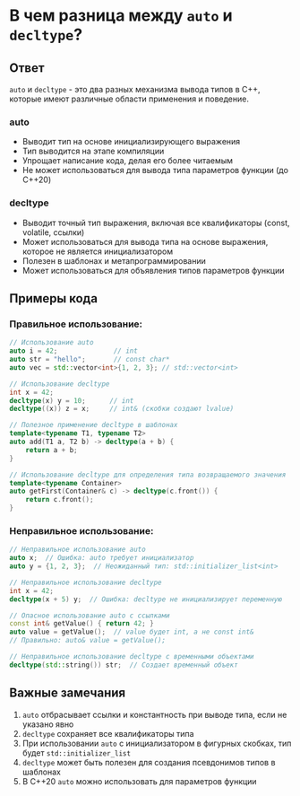 # В чем разница между `auto` и `decltype`?

## Ответ
`auto` и `decltype` - это два разных механизма вывода типов в C++, которые имеют различные области применения и поведение.

### auto
- Выводит тип на основе инициализирующего выражения
- Тип выводится на этапе компиляции
- Упрощает написание кода, делая его более читаемым
- Не может использоваться для вывода типа параметров функции (до C++20)

### decltype
- Выводит точный тип выражения, включая все квалификаторы (const, volatile, ссылки)
- Может использоваться для вывода типа на основе выражения, которое не является инициализатором
- Полезен в шаблонах и метапрограммировании
- Может использоваться для объявления типов параметров функции

## Примеры кода

### Правильное использование:

```cpp
// Использование auto
auto i = 42;              // int
auto str = "hello";       // const char*
auto vec = std::vector<int>{1, 2, 3}; // std::vector<int>

// Использование decltype
int x = 42;
decltype(x) y = 10;      // int
decltype((x)) z = x;     // int& (скобки создают lvalue)

// Полезное применение decltype в шаблонах
template<typename T1, typename T2>
auto add(T1 a, T2 b) -> decltype(a + b) {
    return a + b;
}

// Использование decltype для определения типа возвращаемого значения
template<typename Container>
auto getFirst(Container& c) -> decltype(c.front()) {
    return c.front();
}
```

### Неправильное использование:

```cpp
// Неправильное использование auto
auto x;  // Ошибка: auto требует инициализатор
auto y = {1, 2, 3};  // Неожиданный тип: std::initializer_list<int>

// Неправильное использование decltype
int x = 42;
decltype(x + 5) y;  // Ошибка: decltype не инициализирует переменную

// Опасное использование auto с ссылками
const int& getValue() { return 42; }
auto value = getValue();  // value будет int, а не const int&
// Правильно: auto& value = getValue();

// Неправильное использование decltype с временными объектами
decltype(std::string()) str;  // Создает временный объект
```

## Важные замечания
1. `auto` отбрасывает ссылки и константность при выводе типа, если не указано явно
2. `decltype` сохраняет все квалификаторы типа
3. При использовании `auto` с инициализатором в фигурных скобках, тип будет `std::initializer_list`
4. `decltype` может быть полезен для создания псевдонимов типов в шаблонах
5. В C++20 `auto` можно использовать для параметров функции 